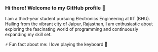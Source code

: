 ### Hi there! Welcome to my GitHub profile 👋

I am a third-year student pursuing Electronics Engineering at IIT (BHU). Hailing from the vibrant city of Jaipur, Rajasthan, I am enthusiastic about exploring the fascinating world of programming and continuously expanding my skill set.

⚡ Fun fact about me: I love playing the keyboard 🎹

<!--
**Broccoli2098/Broccoli2098** is a ✨ _special_ ✨ repository because its `README.md` (this file) appears on your GitHub profile.

Here are some ideas to get you started:

- 🔭 I’m currently working on ...
- 🌱 I’m currently learning ...
- 👯 I’m looking to collaborate on ...
- 🤔 I’m looking for help with ...
- 💬 Ask me about ...
- 📫 How to reach me: ...
- 😄 Pronouns: ...
- ⚡ Fun fact: ... I love playing the keyboard 🎹
-->
